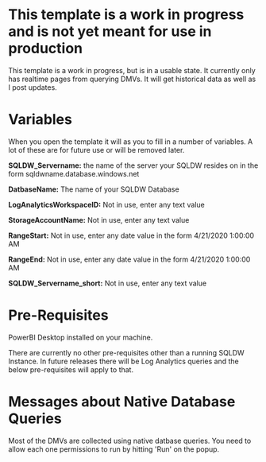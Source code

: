 # This template is a work in progress and is not yet meant for use in production

This template is a work in progress, but is in a usable state. It currently only has realtime pages from querying DMVs. It will  get historical data as well as I post updates. 

# Variables

When you open the template it will as you to fill in a number of variables. A lot of these are for future use or will be removed later. 

**SQLDW_Servername:** the name of the server your SQLDW resides on in the form sqldwname.database.windows.net

**DatbaseName:** The name of your SQLDW Database

**LogAnalyticsWorkspaceID:** Not in use, enter any text value

**StorageAccountName:** Not in use, enter any text value

**RangeStart:** Not in use, enter any date value in the form 4/21/2020 1:00:00 AM

**RangeEnd:** Not in use, enter any date value in the form 4/21/2020 1:00:00 AM

**SQLDW_Servername_short:** Not in use, enter any text value

# Pre-Requisites

PowerBI Desktop installed on your machine. 

There are currently no other pre-requisites other than a running SQLDW Instance. In future releases there will be Log Analytics queries and the below pre-requisites will apply to that.  

# Messages about Native Database Queries

Most of the DMVs are collected using native datbase queries. You need to allow each one permissions to run by hitting 'Run' on the popup.  
